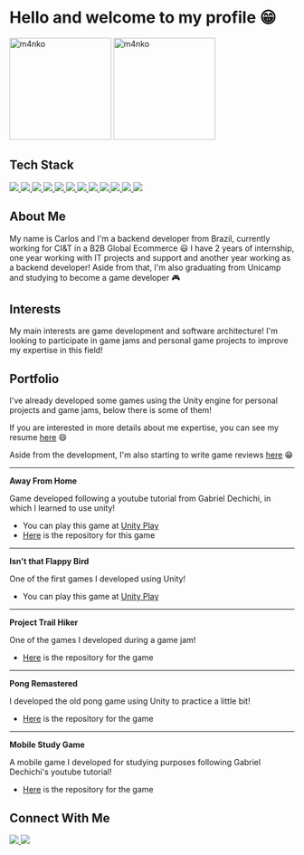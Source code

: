 <h1 align="left">Hello and welcome to my profile 😁</h1>

<div>
  <img src="https://github-readme-stats.vercel.app/api?username=cadupereira21&show_icons=true&include_all_commits=true&count_private=true&theme=kacho_ga" alt="m4nko" height="180em"/>
  <img src="https://github-readme-stats.vercel.app/api/top-langs?username=cadupereira21&show_icons=true&locale=en&layout=compact&theme=kacho_ga" alt="m4nko" height="180em"/>
</div>

## Tech Stack
<div>
  <a href = "https://unity.com/" target="blank">
    <img src="https://img.shields.io/badge/Unity-100000?style=for-the-badge&logo=unity&logoColor=white" target="blank"/>
  </a>
  <a href = "https://www.w3schools.com/cs/" target="_blank">
    <img src="https://img.shields.io/badge/C%23-239120?style=for-the-badge&logo=c-sharp&logoColor=white" target="_blank"/>
  </a>
  <a href = "https://www.java.com" target="_blank">
    <img src="https://img.shields.io/badge/Java-ED8B00?style=for-the-badge&logo=openjdk&logoColor=white" target="_blank"/>
  </a>
  <a href = "https://spring.io/" target="blank">
    <img src="https://img.shields.io/badge/Spring-6DB33F?style=for-the-badge&logo=spring&logoColor=white" target="blank"/>
  </a>
  <a href = "https://flutter.dev" target="blank">
    <img src="https://img.shields.io/badge/Flutter-02569B?style=for-the-badge&logo=flutter&logoColor=white" target="blank"/>
  </a>
  <a href = "https://www.python.org" target="_blank">
    <img src="https://img.shields.io/badge/Python-3776AB?style=for-the-badge&logo=python&logoColor=white" target="_blank"/>
  </a>
  <a href = "https://www.mysql.com/" target="blank">
    <img src="https://img.shields.io/badge/MySQL-00000F?style=for-the-badge&logo=mysql&logoColor=white" target="blank"/>
  </a>
  <a href = "https://www.mongodb.com/" target="blank">
    <img src="https://img.shields.io/badge/MongoDB-4EA94B?style=for-the-badge&logo=mongodb&logoColor=white" target="blank"/>
  </a>
  <a href = "https://www.rabbitmq.com" target="blank">
    <img src="https://img.shields.io/badge/rabbitmq-%23FF6600.svg?&style=for-the-badge&logo=rabbitmq&logoColor=white" target="blank"/>
  </a>
  <a href = "https://azure.microsoft.com/en-in/" target="blank">
    <img src="https://img.shields.io/badge/Azure_DevOps-0078D7?style=for-the-badge&logo=azure-devops&logoColor=white" target="blank"/>
  </a>
  <a href = "https://git-scm.com/" target="blank">
    <img src="https://img.shields.io/badge/GIT-E44C30?style=for-the-badge&logo=git&logoColor=white" target="blank"/>
  </a>
  <a href = "https://www.linux.org/" target="_blank">
    <img src="https://img.shields.io/badge/Ubuntu-E95420?style=for-the-badge&logo=ubuntu&logoColor=white" target="_blank"/>
  </a>
</div>

## About Me

My name is Carlos and I'm a backend developer from Brazil, currently working for CI&T in a B2B Global Ecommerce 😃
I have 2 years of internship, one year working with IT projects and support and another year working as a backend developer!
Aside from that, I'm also graduating from Unicamp and studying to become a game developer 🎮

## Interests

My main interests are game development and software architecture! I'm looking to participate in game jams and personal game projects to improve my expertise in this field!

## Portfolio

I've already developed some games using the Unity engine for personal projects and game jams, below there is some of them!

If you are interested in more details about me expertise, you can see my resume [here](https://drive.google.com/file/d/1ZxJODAiW7use-SSWIuQtJFtqumlieozf/view?usp=sharing) 😄

Aside from the development, I'm also starting to write game reviews [here](https://github.com/m4nko/game-reviews) 😁

---
**Away From Home**

Game developed following a youtube tutorial from Gabriel Dechichi, in which I learned to use unity!
- You can play this game at [Unity Play](https://play.unity.com/mg/other/away-from-home)
- [Here](https://github.com/m4nko/AwayFromHome) is the repository for this game

---
**Isn't that Flappy Bird**

One of the first games I developed using Unity!
- You can play this game at [Unity Play](https://play.unity.com/mg/other/isn-t-that-flappy-bird)
---
**Project Trail Hiker**

One of the games I developed during a game jam!
- [Here](https://github.com/m4nko/ProjectTrailHiker) is the repository for the game
---
**Pong Remastered**

I developed the old pong game using Unity to practice a little bit!
- [Here](https://github.com/m4nko/PongGame) is the repository for the game
---
**Mobile Study Game**

A mobile game I developed for studying purposes following Gabriel Dechichi's youtube tutorial!
- [Here](https://github.com/m4nko/Mobile2DGame) is the repository for the game


## Connect With Me
<div>
  <a href="mailto:carloseduardo2101@gmail.com" target="_blank">
      <img src="https://img.shields.io/badge/Gmail-D14836?style=for-the-badge&logo=gmail&logoColor=white" target="_blank"/>
  </a>
  <a href="https://linkedin.com/in/carlospereira21" target="_blank">
    <img src="https://img.shields.io/badge/LinkedIn-0077B5?style=for-the-badge&logo=linkedin&logoColor=white" target="_blank" />
  </a>
</div>
